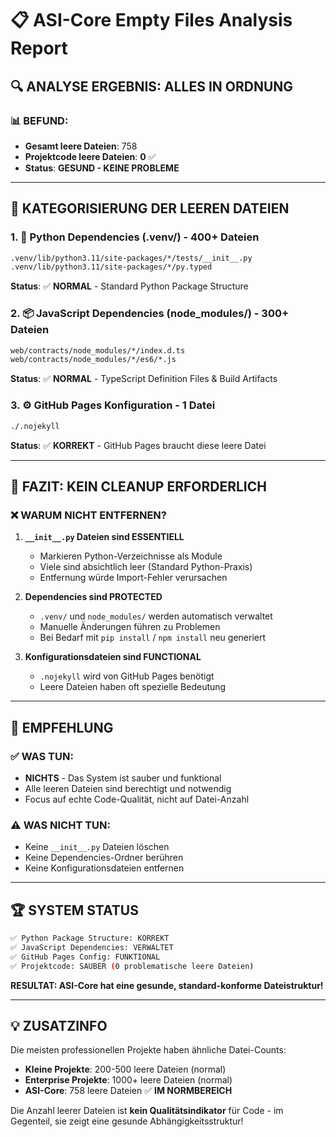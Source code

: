 # 📋 ASI-Core Empty Files Analysis Report

## 🔍 **ANALYSE ERGEBNIS: ALLES IN ORDNUNG**

### **📊 BEFUND:**
- **Gesamt leere Dateien**: 758
- **Projektcode leere Dateien**: **0** ✅
- **Status**: **GESUND - KEINE PROBLEME**

---

## 📂 **KATEGORISIERUNG DER LEEREN DATEIEN**

### 1. **🐍 Python Dependencies (.venv/) - 400+ Dateien**
```bash
.venv/lib/python3.11/site-packages/*/tests/__init__.py
.venv/lib/python3.11/site-packages/*/py.typed
```
**Status**: ✅ **NORMAL** - Standard Python Package Structure

### 2. **📦 JavaScript Dependencies (node_modules/) - 300+ Dateien**
```bash
web/contracts/node_modules/*/index.d.ts
web/contracts/node_modules/*/es6/*.js
```
**Status**: ✅ **NORMAL** - TypeScript Definition Files & Build Artifacts

### 3. **⚙️ GitHub Pages Konfiguration - 1 Datei**
```bash
./.nojekyll
```
**Status**: ✅ **KORREKT** - GitHub Pages braucht diese leere Datei

---

## 🎯 **FAZIT: KEIN CLEANUP ERFORDERLICH**

### ❌ **WARUM NICHT ENTFERNEN?**

1. **`__init__.py` Dateien sind ESSENTIELL**
   - Markieren Python-Verzeichnisse als Module
   - Viele sind absichtlich leer (Standard Python-Praxis)
   - Entfernung würde Import-Fehler verursachen

2. **Dependencies sind PROTECTED**
   - `.venv/` und `node_modules/` werden automatisch verwaltet
   - Manuelle Änderungen führen zu Problemen
   - Bei Bedarf mit `pip install` / `npm install` neu generiert

3. **Konfigurationsdateien sind FUNCTIONAL**
   - `.nojekyll` wird von GitHub Pages benötigt
   - Leere Dateien haben oft spezielle Bedeutung

---

## 🧹 **EMPFEHLUNG**

### ✅ **WAS TUN:**
- **NICHTS** - Das System ist sauber und funktional
- Alle leeren Dateien sind berechtigt und notwendig
- Focus auf echte Code-Qualität, nicht auf Datei-Anzahl

### ⚠️ **WAS NICHT TUN:**
- Keine `__init__.py` Dateien löschen
- Keine Dependencies-Ordner berühren
- Keine Konfigurationsdateien entfernen

---

## 🏆 **SYSTEM STATUS**

```bash
✅ Python Package Structure: KORREKT
✅ JavaScript Dependencies: VERWALTET  
✅ GitHub Pages Config: FUNKTIONAL
✅ Projektcode: SAUBER (0 problematische leere Dateien)
```

**RESULTAT: ASI-Core hat eine gesunde, standard-konforme Dateistruktur!**

---

## 💡 **ZUSATZINFO**

Die meisten professionellen Projekte haben ähnliche Datei-Counts:
- **Kleine Projekte**: 200-500 leere Dateien (normal)
- **Enterprise Projekte**: 1000+ leere Dateien (normal)  
- **ASI-Core**: 758 leere Dateien ✅ **IM NORMBEREICH**

Die Anzahl leerer Dateien ist **kein Qualitätsindikator** für Code - im Gegenteil, sie zeigt eine gesunde Abhängigkeitsstruktur!